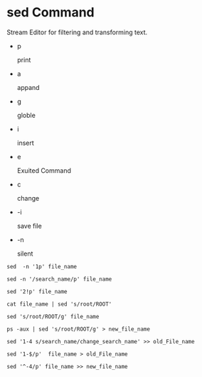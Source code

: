 
# sed Command

Stream Editor for filtering and transforming text.

-   p

    print
-   a

    appand

-   g

    globle

-   i

    insert

-   e

    Exuited Command

-   c

    change

-   -i

    save file

-   -n

    silent

```
sed  -n '1p' file_name
```

```
sed -n '/search_name/p' file_name
```

```
sed '2!p' file_name
```

```
cat file_name | sed 's/root/ROOT' 
```

```
sed 's/root/ROOT/g' file_name
```

```
ps -aux | sed 's/root/ROOT/g' > new_file_name
```

```
sed '1-4 s/search_name/change_search_name' >> old_File_name
```

```
sed '1-$/p'  file_name > old_File_name
```

```
sed '^-4/p' file_name >> new_file_name
```
